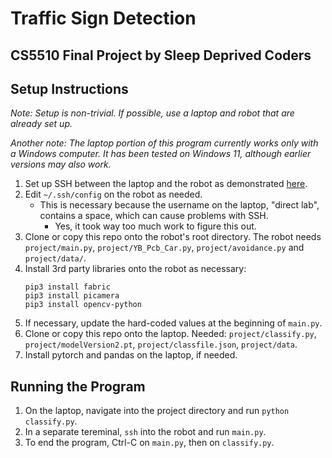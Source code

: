 # Traffic Sign Detection
## CS5510 Final Project by Sleep Deprived Coders

## Setup Instructions
*Note: Setup is non-trivial. If possible, use a laptop and robot that are already set up.*

*Another note:  The laptop portion of this program currently works only with a Windows computer. It has been tested on Windows 11, although earlier versions may also work.*

1. Set up SSH between the laptop and the robot as demonstrated [here](https://www.youtube.com/watch?v=Wx7WPDnwcDg).
1. Edit `~/.ssh/config` on the robot as needed.
    - This is necessary because the username on the laptop, "direct lab", contains a space, which can cause problems with SSH.
        - Yes, it took way too much work to figure this out.
1. Clone or copy this repo onto the robot's root directory. The robot needs `project/main.py`, `project/YB_Pcb_Car.py`, `project/avoidance.py` and `project/data/`.
1. Install 3rd party libraries onto the robot as necessary:
    ```
    pip3 install fabric
    pip3 install picamera
    pip3 install opencv-python
    ```
1. If necessary, update the hard-coded values at the beginning of `main.py`.
1. Clone or copy this repo onto the laptop. Needed: `project/classify.py`, `project/modelVersion2.pt`, `project/classfile.json`, `project/data`.
1. Install pytorch and pandas on the laptop, if needed.


## Running the Program

1. On the laptop, navigate into the project directory and run `python classify.py`.
1. In a separate tereminal, `ssh` into the robot and run `main.py`.
1. To end the program, Ctrl-C on `main.py`, then on `classify.py`.
